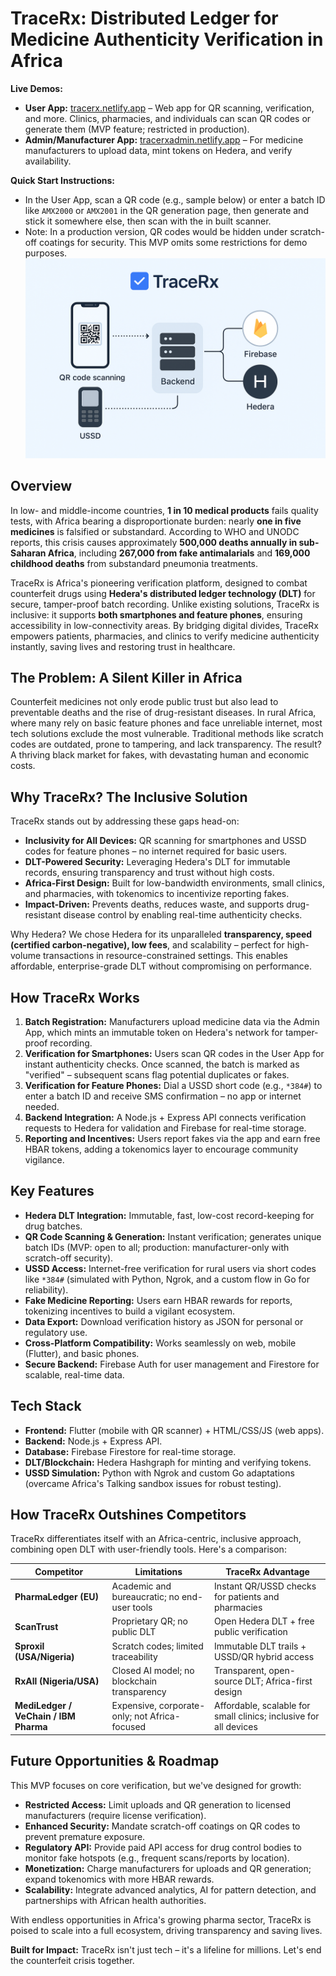 # TraceRx: Distributed Ledger for Medicine Authenticity Verification in Africa


**Live Demos:**  
- **User App:** [tracerx.netlify.app](https://tracerx.netlify.app) – Web app for QR scanning, verification, and more. Clinics, pharmacies, and individuals can scan QR codes or generate them (MVP feature; restricted in production).  
- **Admin/Manufacturer App:** [tracerxadmin.netlify.app](https://tracerxadmin.netlify.app) – For medicine manufacturers to upload data, mint tokens on Hedera, and verify availability.

**Quick Start Instructions:**  
- In the User App, scan a QR code (e.g., sample below) or enter a batch ID like `AMX2000` or `AMX2001` in the QR generation page, then generate and stick it somewhere else, then scan with the in built scanner.
- Note: In a production version, QR codes would be hidden under scratch-off coatings for security. This MVP omits some restrictions for demo purposes.  
 ![QR Code](./assets/1.png)


## Overview
In low- and middle-income countries, **1 in 10 medical products** fails quality tests, with Africa bearing a disproportionate burden: nearly **one in five medicines** is falsified or substandard. According to WHO and UNODC reports, this crisis causes approximately **500,000 deaths annually in sub-Saharan Africa**, including **267,000 from fake antimalarials** and **169,000 childhood deaths** from substandard pneumonia treatments.

TraceRx is Africa's pioneering verification platform, designed to combat counterfeit drugs using **Hedera's distributed ledger technology (DLT)** for secure, tamper-proof batch recording. Unlike existing solutions, TraceRx is inclusive: it supports **both smartphones and feature phones**, ensuring accessibility in low-connectivity areas. By bridging digital divides, TraceRx empowers patients, pharmacies, and clinics to verify medicine authenticity instantly, saving lives and restoring trust in healthcare.

## The Problem: A Silent Killer in Africa
Counterfeit medicines not only erode public trust but also lead to preventable deaths and the rise of drug-resistant diseases. In rural Africa, where many rely on basic feature phones and face unreliable internet, most tech solutions exclude the most vulnerable. Traditional methods like scratch codes are outdated, prone to tampering, and lack transparency. The result? A thriving black market for fakes, with devastating human and economic costs.

## Why TraceRx? The Inclusive Solution
TraceRx stands out by addressing these gaps head-on:  
- **Inclusivity for All Devices:** QR scanning for smartphones and USSD codes for feature phones – no internet required for basic users.  
- **DLT-Powered Security:** Leveraging Hedera's DLT for immutable records, ensuring transparency and trust without high costs.  
- **Africa-First Design:** Built for low-bandwidth environments, small clinics, and pharmacies, with tokenomics to incentivize reporting fakes.  
- **Impact-Driven:** Prevents deaths, reduces waste, and supports drug-resistant disease control by enabling real-time authenticity checks.

Why Hedera? We chose Hedera for its unparalleled **transparency, speed (certified carbon-negative), low fees**, and scalability – perfect for high-volume transactions in resource-constrained settings. This enables affordable, enterprise-grade DLT without compromising on performance.

## How TraceRx Works
1. **Batch Registration:** Manufacturers upload medicine data via the Admin App, which mints an immutable token on Hedera's network for tamper-proof recording.  
2. **Verification for Smartphones:** Users scan QR codes in the User App for instant authenticity checks. Once scanned, the batch is marked as "verified" – subsequent scans flag potential duplicates or fakes.  
3. **Verification for Feature Phones:** Dial a USSD short code (e.g., `*384#`) to enter a batch ID and receive SMS confirmation – no app or internet needed.  
4. **Backend Integration:** A Node.js + Express API connects verification requests to Hedera for validation and Firebase for real-time storage.  
5. **Reporting and Incentives:** Users report fakes via the app and earn free HBAR tokens, adding a tokenomics layer to encourage community vigilance.

## Key Features
- **Hedera DLT Integration:** Immutable, fast, low-cost record-keeping for drug batches.  
- **QR Code Scanning & Generation:** Instant verification; generates unique batch IDs (MVP: open to all; production: manufacturer-only with scratch-off security).  
- **USSD Access:** Internet-free verification for rural users via short codes like `*384#` (simulated with Python, Ngrok, and a custom flow in Go for reliability).  
- **Fake Medicine Reporting:** Users earn HBAR rewards for reports, tokenizing incentives to build a vigilant ecosystem.  
- **Data Export:** Download verification history as JSON for personal or regulatory use.  
- **Cross-Platform Compatibility:** Works seamlessly on web, mobile (Flutter), and basic phones.  
- **Secure Backend:** Firebase Auth for user management and Firestore for scalable, real-time data.

## Tech Stack
- **Frontend:** Flutter (mobile with QR scanner) + HTML/CSS/JS (web apps).  
- **Backend:** Node.js + Express API.  
- **Database:** Firebase Firestore for real-time storage.  
- **DLT/Blockchain:** Hedera Hashgraph for minting and verifying tokens.  
- **USSD Simulation:** Python with Ngrok and custom Go adaptations (overcame Africa's Talking sandbox issues for robust testing).  

## How TraceRx Outshines Competitors
TraceRx differentiates itself with an Africa-centric, inclusive approach, combining open DLT with user-friendly tools. Here's a comparison:

| Competitor              | Limitations                                      | TraceRx Advantage                              |
|-------------------------|--------------------------------------------------|------------------------------------------------|
| **PharmaLedger (EU)**  | Academic and bureaucratic; no end-user tools     | Instant QR/USSD checks for patients and pharmacies |
| **ScanTrust**          | Proprietary QR; no public DLT                    | Open Hedera DLT + free public verification     |
| **Sproxil (USA/Nigeria)** | Scratch codes; limited traceability              | Immutable DLT trails + USSD/QR hybrid access   |
| **RxAll (Nigeria/USA)**| Closed AI model; no blockchain transparency      | Transparent, open-source DLT; Africa-first design |
| **MediLedger / VeChain / IBM Pharma** | Expensive, corporate-only; not Africa-focused | Affordable, scalable for small clinics; inclusive for all devices |

## Future Opportunities & Roadmap
This MVP focuses on core verification, but we've designed for growth:  
- **Restricted Access:** Limit uploads and QR generation to licensed manufacturers (require license verification).  
- **Enhanced Security:** Mandate scratch-off coatings on QR codes to prevent premature exposure.  
- **Regulatory API:** Provide paid API access for drug control bodies to monitor fake hotspots (e.g., frequent scans/reports by location).  
- **Monetization:** Charge manufacturers for uploads and QR generation; expand tokenomics with more HBAR rewards.  
- **Scalability:** Integrate advanced analytics, AI for pattern detection, and partnerships with African health authorities.  

With endless opportunities in Africa's growing pharma sector, TraceRx is poised to scale into a full ecosystem, driving transparency and saving lives.

**Built for Impact:** TraceRx isn't just tech – it's a lifeline for millions. Let's end the counterfeit crisis together.  

